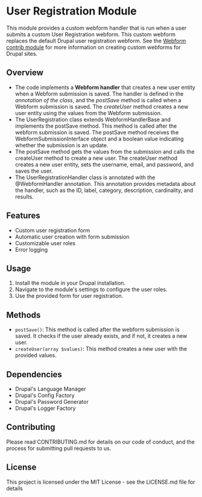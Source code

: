 # User Registration Module

This module provides a custom webform handler that is run when a user submits a custom User Registration webform. This custom webform replaces the default Drupal user registration webform. See the [Webform contrib module](https://drupal.org/project/webform) for more information on creating custom webforms for Drupal sites.

## Overview

- The code implements a **Webform handler** that creates a new user entity when a Webform submission is saved. The handler is defined in the _annotation of the class_, and the _postSave_ method is called when a Webform submission is saved. The _createUser_ method creates a new user entity using the values from the Webform submission.
- The UserRegistration class extends WebformHandlerBase and implements the postSave method. This method is called after the webform submission is saved. The postSave method receives the WebformSubmissionInterface object and a boolean value indicating whether the submission is an update.
- The postSave method gets the values from the submission and calls the createUser method to create a new user. The createUser method creates a new user entity, sets the username, email, and password, and saves the user.
- The UserRegistrationHandler class is annotated with the @WebformHandler annotation. This annotation provides metadata about the handler, such as the ID, label, category, description, cardinality, and results.


## Features

- Custom user registration form
- Automatic user creation with form submission
- Customizable user roles
- Error logging

## Usage

1. Install the module in your Drupal installation.
2. Navigate to the module's settings to configure the user roles.
3. Use the provided form for user registration.

## Methods

- `postSave()`: This method is called after the webform submission is saved. It checks if the user already exists, and if not, it creates a new user.
- `createUser(array $values)`: This method creates a new user with the provided values.

## Dependencies

- Drupal's Language Manager
- Drupal's Config Factory
- Drupal's Password Generator
- Drupal's Logger Factory

## Contributing

Please read CONTRIBUTING.md for details on our code of conduct, and the process for submitting pull requests to us.

## License

This project is licensed under the MIT License - see the LICENSE.md file for details
